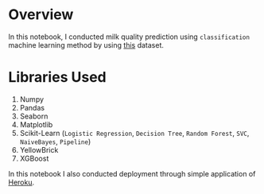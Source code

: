 # Overview

In this notebook, I conducted milk quality prediction using `classification` machine learning method by using [this](https://www.kaggle.com/datasets/cpluzshrijayan/milkquality) dataset. 

# Libraries Used

1. Numpy
2. Pandas
3. Seaborn
4. Matplotlib
5. Scikit-Learn (`Logistic Regression`, `Decision Tree`, `Random Forest`, `SVC`, `NaiveBayes`, `Pipeline`)
6. YellowBrick
7. XGBoost

In this notebook I also conducted deployment through simple application of [Heroku](https://naomi-amelia-2.herokuapp.com). 
